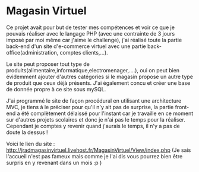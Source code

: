 # Magasin Virtuel

Ce projet avait pour but de tester mes compétences et voir ce que je pouvais réaliser avec le langage PHP (avec une contrainte de 3 jours imposé par moi même car j'aime le challenge), j'ai réalisé toute la partie back-end d'un site d'e-commerce virtuel avec une partie back-office(administration, comptes clients,...).

Le site peut proposer tout type de produits(alimentaire,informatique,electromenager,....), oui on peut bien évidemment ajouter d'autres catégories si le magasin propose un autre type de produit que ceux déjà présents. J'ai également concu et créer une base de donnée propre à ce site sous mySQL. 

J'ai programmé le site de façon procédural en utilisant une architecture MVC, je tiens à le préciser pour qu'il n'y ait pas de surprise, la partie front-end a été complètement délaissé pour l'instant car je travaille en ce moment sur d'autres projets scolaires et donc je n'ai pas le temps pour la réaliser. Cependant je comptes y revenir quand j'aurais le temps, il n'y a pas de doute la dessus ! 

Voici le lien du site : http://jradmagasinvirtuel.livehost.fr/MagasinVirtuel/View/index.php  (Je sais l'accueil n'est pas fameux mais comme je l'ai dis vous pourrez bien être surpris en y revenant dans un mois :p ) 
